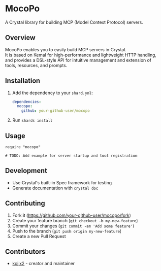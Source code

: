 # MocoPo

A Crystal library for building MCP (Model Context Protocol) servers.

## Overview

MocoPo enables you to easily build MCP servers in Crystal.  
It is based on Kemal for high-performance and lightweight HTTP handling,  
and provides a DSL-style API for intuitive management and extension of tools, resources, and prompts.

## Installation

1. Add the dependency to your `shard.yml`:

   ```yaml
   dependencies:
     mocopo:
       github: your-github-user/mocopo
   ```

2. Run `shards install`

## Usage

```crystal
require "mocopo"

# TODO: Add example for server startup and tool registration
```

## Development

- Use Crystal's built-in Spec framework for testing
- Generate documentation with `crystal doc`

## Contributing

1. Fork it (<https://github.com/your-github-user/mocopo/fork>)
2. Create your feature branch (`git checkout -b my-new-feature`)
3. Commit your changes (`git commit -am 'Add some feature'`)
4. Push to the branch (`git push origin my-new-feature`)
5. Create a new Pull Request

## Contributors

- [kojix2](https://github.com/your-github-user) - creator and maintainer

